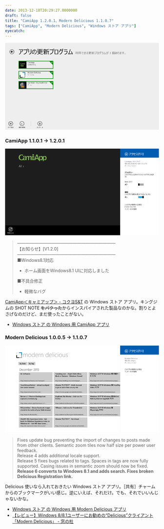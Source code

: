 ```yaml
---
date: 2013-12-18T20:29:27.0000000
draft: false
title: "CamiApp 1.2.0.1、Modern Delicious 1.1.0.7"
tags: ["CamiApp", "Modern Delicious", "Windows ストア アプリ"]
eyecatch: 
---
```

<p><span itemscope itemtype="http://schema.org/Photograph"><img src="20131218201959.png" alt="f:id:daruyanagi:20131218201959p:plain" title="f:id:daruyanagi:20131218201959p:plain" class="hatena-fotolife" itemprop="image"></span><br />
</p>

<div class="section">
<h3>CamiApp 1.1.0.1 → 1.2.0.1</h3>
<p><span itemscope itemtype="http://schema.org/Photograph"><img src="20131218202125.png" alt="f:id:daruyanagi:20131218202125p:plain" title="f:id:daruyanagi:20131218202125p:plain" class="hatena-fotolife" itemprop="image"></span><br />
</p>

<blockquote>
<p>―――――――――――――――――――――――<br />
【お知らせ】[V1.2.0]<br />
―――――――――――――――――――――――<br />
■Windows8.1対応</p>

<ul>
<li>ホーム画面をWindows8.1 UIに対応しました</li>
</ul><p>■不具合修正</p>

<ul>
<li>軽微なバグ</li>
</ul>
</blockquote>
<p><a href="http://www.kokuyo-st.co.jp/stationery/camiapp/">CamiApp&#xFF1C;&#x30AD;&#x30E3;&#x30DF;&#x30A2;&#x30C3;&#x30D7;&#xFF1E; - &#x30B3;&#x30AF;&#x30E8;S&amp;T</a> の Windows ストア アプリ。キングジムの SHOT NOTE <s>をパクった</s>からインスパイアされた製品なのかな。割りとよさげなのだけど、まだ使ったことがない。</p>

<ul>
<li><a href="http://apps.microsoft.com/windows/ja-jp/app/camiapp/f3166f41-79f2-4c04-b161-d1ab3f247e5e">Windows &#x30B9;&#x30C8;&#x30A2; &#x306E; Windows &#x7528; CamiApp &#x30A2;&#x30D7;&#x30EA;</a></li>
</ul>
</div>
<div class="section">
<h3>Modern Delicious 1.0.0.5 → 1.1.0.7</h3>
<p><span itemscope itemtype="http://schema.org/Photograph"><img src="20131218202404.png" alt="f:id:daruyanagi:20131218202404p:plain" title="f:id:daruyanagi:20131218202404p:plain" class="hatena-fotolife" itemprop="image"></span><br />
</p>

<blockquote>
<p>Fixes update bug preventing the import of changes to posts made from other clients. Semantic zoom tiles now half size per power user feedback.<br />
Release 4 adds additional locale support.<br />
Release 5 fixes bugs related to tags. Spaces in tags are now fully supported. Casing issues in semantic zoom should now be fixed.<br />
<b>Release 6 converts to Windows 8.1 and adds search. Fixes broken Delicious Registration link.</b></p>

</blockquote>
<p>Delicious 使いなら入れておきたい Windows ストア アプリ。［共有］チャームからのブックマークがいい感じ。逆にいえば、それだけ。でも、それでいいんじゃないかな。</p>

<ul>
<li><a href="http://apps.microsoft.com/windows/ja-jp/app/modern-delicious/729b104f-b40e-44a2-972e-7a5142b4a9a6">Windows &#x30B9;&#x30C8;&#x30A2; &#x306E; Windows &#x7528; Modern Delicious &#x30A2;&#x30D7;&#x30EA;</a></li>
<li><a href="http://www.forest.impress.co.jp/docs/review/20131118_623046.html">&#x3010;&#x30EC;&#x30D3;&#x30E5;&#x30FC;&#x3011;Windows 8/8.1&#x30E6;&#x30FC;&#x30B6;&#x30FC;&#x306B;&#x304A;&#x52E7;&#x3081;&#x306E;&ldquo;Delicious&rdquo;&#x30AF;&#x30E9;&#x30A4;&#x30A2;&#x30F3;&#x30C8;&#x300C;Modern Delicious&#x300D; - &#x7A93;&#x306E;&#x675C;</a></li>
</ul>
</div>